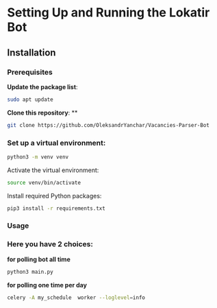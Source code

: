 # Setting Up and Running the Lokatir Bot


## Installation


### Prerequisites

 **Update the package list**:

```bash
sudo apt update
```
      
 **Clone this repository**:
**
```bash
git clone https://github.com/OleksandrYanchar/Vacancies-Parser-Bot
```
### Set up a virtual environment:

```bash
python3 -m venv venv
```

 Activate the virtual environment:
    
```bash
source venv/bin/activate
```
 Install required Python packages:

```bash
pip3 install -r requirements.txt
```
### Usage 

### Here you have 2 choices:

**for polling bot all time**

```bash
python3 main.py
```
**for polling one time per day**

```bash
celery -A my_schedule  worker --loglevel=info
```
